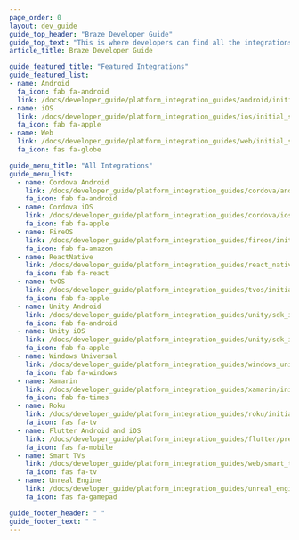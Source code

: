 ```yaml
---
page_order: 0
layout: dev_guide
guide_top_header: "Braze Developer Guide"
guide_top_text: "This is where developers can find all the integrations available with Braze. You can also use the <a href='/docs/api/basics/'>REST API Guide</a>."
article_title: Braze Developer Guide

guide_featured_title: "Featured Integrations"
guide_featured_list:
- name: Android
  fa_icon: fab fa-android
  link: /docs/developer_guide/platform_integration_guides/android/initial_sdk_setup/android_sdk_integration/
- name: iOS
  link: /docs/developer_guide/platform_integration_guides/ios/initial_sdk_setup/overview/
  fa_icon: fab fa-apple
- name: Web
  link: /docs/developer_guide/platform_integration_guides/web/initial_sdk_setup/
  fa_icon: fas fa-globe

guide_menu_title: "All Integrations"
guide_menu_list:
  - name: Cordova Android
    link: /docs/developer_guide/platform_integration_guides/cordova/android_and_fireos/initial_sdk_setup/
    fa_icon: fab fa-android
  - name: Cordova iOS
    link: /docs/developer_guide/platform_integration_guides/cordova/ios/initial_sdk_setup/
    fa_icon: fab fa-apple
  - name: FireOS
    link: /docs/developer_guide/platform_integration_guides/fireos/initial_sdk_setup/android_sdk_integration/
    fa_icon: fab fa-amazon
  - name: ReactNative
    link: /docs/developer_guide/platform_integration_guides/react_native/react_sdk_setup/
    fa_icon: fab fa-react
  - name: tvOS
    link: /docs/developer_guide/platform_integration_guides/tvos/initial_sdk_setup/
    fa_icon: fab fa-apple  
  - name: Unity Android
    link: /docs/developer_guide/platform_integration_guides/unity/sdk_integration/android/
    fa_icon: fab fa-android  
  - name: Unity iOS
    link: /docs/developer_guide/platform_integration_guides/unity/sdk_integration/ios/
    fa_icon: fab fa-apple  
  - name: Windows Universal
    link: /docs/developer_guide/platform_integration_guides/windows_universal/initial_sdk_setup/
    fa_icon: fab fa-windows
  - name: Xamarin
    link: /docs/developer_guide/platform_integration_guides/xamarin/initial_sdk_setup/
    fa_icon: fab fa-times
  - name: Roku
    link: /docs/developer_guide/platform_integration_guides/roku/initial_sdk_setup/
    fa_icon: fas fa-tv
  - name: Flutter Android and iOS
    link: /docs/developer_guide/platform_integration_guides/flutter/preview/
    fa_icon: fas fa-mobile
  - name: Smart TVs
    link: /docs/developer_guide/platform_integration_guides/web/smart_tvs/
    fa_icon: fas fa-tv
  - name: Unreal Engine
    link: /docs/developer_guide/platform_integration_guides/unreal_engine/initial_sdk_setup/
    fa_icon: fas fa-gamepad

guide_footer_header: " "
guide_footer_text: " "
---
```


